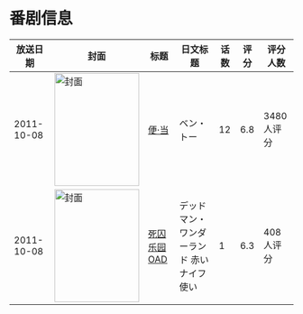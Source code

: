 # 番剧信息

|放送日期|封面|标题|日文标题|话数|评分|评分人数|
|---|---|---|---|---|---|---|
|2011-10-08|<img src="https://lain.bgm.tv/pic/cover/c/b2/ac/19540_k1ctE.jpg" alt="封面" style="width:150px;height:200px;object-fit:cover;">|[便·当](https://bangumi.tv/subject/19540)|ベン・トー|12|6.8|3480人评分|
|2011-10-08|<img src="https://lain.bgm.tv/pic/cover/c/c5/d0/24161_xKZcz.jpg" alt="封面" style="width:150px;height:200px;object-fit:cover;">|[死囚乐园 OAD](https://bangumi.tv/subject/24161)|デッドマン・ワンダーランド 赤いナイフ使い|1|6.3|408人评分|
